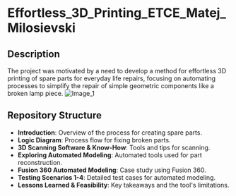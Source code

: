 # Effortless_3D_Printing_ETCE_Matej_Milosievski

## Description
The project was motivated by a need to develop a method for effortless 3D printing of spare parts for everyday life repairs, focusing on automating processes to simplify the repair of simple geometric components like a broken lamp piece.
![Image_1](https://github.com/user-attachments/assets/695149f7-981e-41f4-877d-364ab745e4c9)


## Repository Structure
- **Introduction**: Overview of the process for creating spare parts.
- **Logic Diagram**: Process flow for fixing broken parts.
- **3D Scanning Software & Know-How**: Tools and tips for scanning.
- **Exploring Automated Modeling**: Automated tools used for part reconstruction.
- **Fusion 360 Automated Modeling**: Case study using Fusion 360.
- **Testing Scenarios 1-4**: Detailed test cases for automated modeling.
- **Lessons Learned & Feasibility**: Key takeaways and the tool's limitations.
